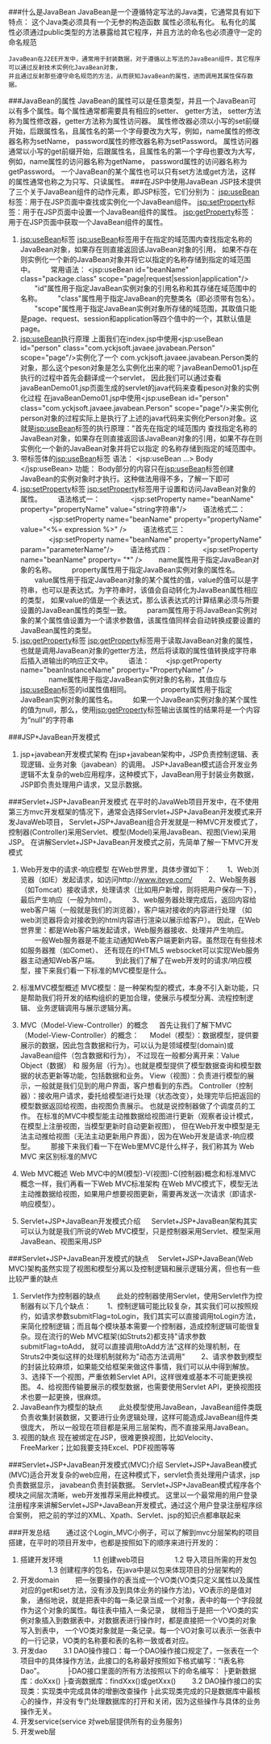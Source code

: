 ###什么是JavaBean
    JavaBean是一个遵循特定写法的Java类，它通常具有如下特点：
    这个Java类必须具有一个无参的构造函数
    属性必须私有化。
    私有化的属性必须通过public类型的方法暴露给其它程序，并且方法的命名也必须遵守一定的命名规范

    JavaBean在J2EE开发中，通常用于封装数据，对于遵循以上写法的JavaBean组件，其它程序可以通过反射技术实例化JavaBean对象，
    并且通过反射那些遵守命名规范的方法，从而获知JavaBean的属性，进而调用其属性保存数据。

###JavaBean的属性
    JavaBean的属性可以是任意类型，并且一个JavaBean可以有多个属性。每个属性通常都需要具有相应的setter、 getter方法，
    setter方法称为属性修改器，getter方法称为属性访问器。
    属性修改器必须以小写的set前缀开始，后跟属性名，且属性名的第一个字母要改为大写，例如，name属性的修改器名称为setName，
    password属性的修改器名称为setPassword。
    属性访问器通常以小写的get前缀开始，后跟属性名，且属性名的第一个字母也要改为大写，例如，name属性的访问器名称为getName，
    password属性的访问器名称为getPassword。
    一个JavaBean的某个属性也可以只有set方法或get方法，这样的属性通常也称之为只写、只读属性。
###在JSP中使用JavaBean
    JSP技术提供了三个关于JavaBean组件的动作元素，即JSP标签，它们分别为：
   <jsp:useBean>标签：用于在JSP页面中查找或实例化一个JavaBean组件。
   <jsp:setProperty>标签：用于在JSP页面中设置一个JavaBean组件的属性。
   <jsp:getProperty>标签：用于在JSP页面中获取一个JavaBean组件的属性。
1. <jsp:useBean>标签
   <jsp:useBean>标签用于在指定的域范围内查找指定名称的JavaBean对象，如果存在则直接返回该JavaBean对象的引用，
   如果不存在则实例化一个新的JavaBean对象并将它以指定的名称存储到指定的域范围中。
　　常用语法：
   <jsp:useBean id="beanName" class="package.class" scope="page|request|session|application"/>
　　"id"属性用于指定JavaBean实例对象的引用名称和其存储在域范围中的名称。
　　"class"属性用于指定JavaBean的完整类名（即必须带有包名）。
　　"scope"属性用于指定JavaBean实例对象所存储的域范围，其取值只能是page、request、session和application等四个值中的一个，其默认值是page。
2. <jsp:useBean>执行原理
    上面我们在index.jsp中使用<jsp:useBean id="person" class="com.yckjsoft.javaee.javabean.Person" scope="page"/>实例化了一个
    com.yckjsoft.javaee.javabean.Person类的对象，那么这个peson对象是怎么实例化出来的呢？javaBeanDemo01.jsp在执行的过程中首先会翻译成一个servlet，
    因此我们可以通过查看javaBeanDemo01.jsp页面生成的servlet的java代码来查看peson对象的实例化过程
    在javaBeanDemo01.jsp中使用<jsp:useBean id="person" class="com.yckjsoft.javaee.javabean.Person" scope="page"/>来实例化
    person对象的过程实际上是执行了上述的java代码来实例化Person对象。这就是<jsp:useBean>标签的执行原理："首先在指定的域范围内
    查找指定名称的JavaBean对象，如果存在则直接返回该JavaBean对象的引用，如果不存在则实例化一个新的JavaBean对象并将它以指定
    的名称存储到指定的域范围中。
3. 带标签体的<jsp:useBean>标签
    语法：
        <jsp:useBean ...>
            Body
        </jsp:useBean>
    功能：
        Body部分的内容只在<jsp:useBean>标签创建JavaBean的实例对象时才执行。这种做法用得不多，了解一下即可
4. <jsp:setProperty>标签
   <jsp:setProperty>标签用于设置和访问JavaBean对象的属性。
　　语法格式一：
　　　　<jsp:setProperty name="beanName" property="propertyName" value="string字符串"/>
　　语法格式二：
　　　　<jsp:setProperty name="beanName" property="propertyName" value="<%= expression %>" />
　　语法格式三：
　　　　<jsp:setProperty name="beanName" property="propertyName" param="parameterName"/>
　　语法格式四：
　　　　<jsp:setProperty name="beanName" property= "*" />
   　　name属性用于指定JavaBean对象的名称。
   　　property属性用于指定JavaBean实例对象的属性名。
   　　value属性用于指定JavaBean对象的某个属性的值，value的值可以是字符串，也可以是表达式。为字符串时，该值会自动转化为JavaBean属性相应的类型，
   如果value的值是一个表达式，那么该表达式的计算结果必须与所要设置的JavaBean属性的类型一致。
   　　param属性用于将JavaBean实例对象的某个属性值设置为一个请求参数值，该属性值同样会自动转换成要设置的JavaBean属性的类型。
5. <jsp:getProperty>标签
   <jsp:getProperty>标签用于读取JavaBean对象的属性，也就是调用JavaBean对象的getter方法，然后将读取的属性值转换成字符串后插入进输出的响应正文中。
　　语法：
   　　<jsp:getProperty name="beanInstanceName" property="PropertyName" />
　　　　name属性用于指定JavaBean实例对象的名称，其值应与<jsp:useBean>标签的id属性值相同。
　　　　property属性用于指定JavaBean实例对象的属性名。
   　　如果一个JavaBean实例对象的某个属性的值为null，那么，使用<jsp:getProperty>标签输出该属性的结果将是一个内容为“null”的字符串

###JSP+JavaBean开发模式
1. jsp+javabean开发模式架构
    在jsp+javabean架构中，JSP负责控制逻辑、表现逻辑、业务对象（javabean）的调用。
    JSP+JavaBean模式适合开发业务逻辑不太复杂的web应用程序，这种模式下，JavaBean用于封装业务数据，JSP即负责处理用户请求，又显示数据。

###Servlet+JSP+JavaBean开发模式
   在平时的JavaWeb项目开发中，在不使用第三方mvc开发框架的情况下，通常会选择Servlet+JSP+JavaBean开发模式来开发JavaWeb项目，
   Servlet+JSP+JavaBean组合开发就是一种MVC开发模式了，控制器(Controller)采用Servlet、模型(Model)采用JavaBean、视图(View)采用JSP。
   在讲解Servlet+JSP+JavaBean开发模式之前，先简单了解一下MVC开发模式
 1. Web开发中的请求-响应模型
    在Web世界里，具体步骤如下：
　　1、Web浏览器（如IE）发起请求，如访问http://www.iteye.com/
　　2、Web服务器（如Tomcat）接收请求，处理请求（比如用户新增，则将把用户保存一下），最后产生响应（一般为html）。
　　3、web服务器处理完成后，返回内容给web客户端（一般就是我们的浏览器），客户端对接收的内容进行处理
    （如web浏览器将会对接收到的html内容进行渲染以展示给客户）。
    因此，在Web世界里：都是Web客户端发起请求，Web服务器接收、处理并产生响应。
　　一般Web服务器是不能主动通知Web客户端更新内容。虽然现在有些技术如服务器推（如Comet）、
        还有现在的HTML5 websocket可以实现Web服务器主动通知Web客户端。
　　到此我们了解了在web开发时的请求/响应模型，接下来我们看一下标准的MVC模型是什么。

 2. 标准MVC模型概述
    MVC模型：是一种架构型的模式，本身不引入新功能，只是帮助我们将开发的结构组织的更加合理，使展示与模型分离、流程控制逻辑、
    业务逻辑调用与展示逻辑分离。

 3. MVC（Model-View-Controller）的概念
 　 首先让我们了解下MVC（Model-View-Controller）的概念：
 　 Model（模型）：数据模型，提供要展示的数据，因此包含数据和行为，可以认为是领域模型(domain)或JavaBean组件（包含数据和行为），
        不过现在一般都分离开来：Value Object（数据） 和 服务层（行为）。也就是模型提供了模型数据查询和模型数据的状态更新等功能，包括数据和业务。
    View（视图）：负责进行模型的展示，一般就是我们见到的用户界面，客户想看到的东西。
    Controller（控制器）：接收用户请求，委托给模型进行处理（状态改变），处理完毕后把返回的模型数据返回给视图，由视图负责展示。
     也就是说控制器做了个调度员的工作。
    在标准的MVC中模型能主动推数据给视图进行更新（观察者设计模式，在模型上注册视图，当模型更新时自动更新视图），
    但在Web开发中模型是无法主动推给视图（无法主动更新用户界面），因为在Web开发是请求-响应模型。
 　　那接下来我们看一下在Web里MVC是什么样子，我们称其为 Web MVC 来区别标准的MVC

 4. Web MVC概述
    Web MVC中的M(模型)-V(视图)-C(控制器)概念和标准MVC概念一样，我们再看一下Web MVC标准架构
    在Web MVC模式下，模型无法主动推数据给视图，如果用户想要视图更新，需要再发送一次请求（即请求-响应模型）。

 5. Servlet+JSP+JavaBean开发模式介绍
 　 Servlet+JSP+JavaBean架构其实可以认为就是我们所说的Web MVC模型，只是控制器采用Servlet、模型采用JavaBean、视图采用JSP

###Servlet+JSP+JavaBean开发模式的缺点
　Servlet+JSP+JavaBean(Web MVC)架构虽然实现了视图和模型分离以及控制逻辑和展示逻辑分离，但也有一些比较严重的缺点
1. Servlet作为控制器的缺点
　　此处的控制器使用Servlet，使用Servlet作为控制器有以下几个缺点：
　　1、控制逻辑可能比较复杂，其实我们可以按照规约，如请求参数submitFlag=toLogin，我们其实可以直接调用toLogin方法，
来简化控制逻辑；而且每个模块基本需要一个控制器，造成控制逻辑可能很复杂。现在流行的Web MVC框架(如Struts2)都支持"请求参数submitFlag=toAdd，
就可以直接调用toAdd方法"这样的处理机制，在Struts2中类似这样的处理机制就称为"动态方法调用"
　　2、请求参数到模型的封装比较麻烦，如果能交给框架来做这件事情，我们可以从中得到解放。
    3、选择下一个视图，严重依赖Servlet API，这样很难或基本不可能更换视图。
    4、给视图传输要展示的模型数据，也需要使用Servlet API，更换视图技术也要一起更换，很麻烦。
2. JavaBean作为模型的缺点
　　此处模型使用JavaBean，JavaBean组件类既负责收集封装数据，又要进行业务逻辑处理，这样可能造成JavaBean组件类很庞大，
所以一般现在项目都是采用三层架构，而不直接采用JavaBean。
3. 视图的缺点
   现在被绑定在JSP，很难更换视图，比如Velocity、FreeMarker；比如我要支持Excel、PDF视图等等

###Servlet+JSP+JavaBean开发模式(MVC)介绍
   Servlet+JSP+JavaBean模式(MVC)适合开发复杂的web应用，在这种模式下，servlet负责处理用户请求，jsp负责数据显示，
   javabean负责封装数据。 Servlet+JSP+JavaBean模式程序各个模块之间层次清晰，web开发推荐采用此种模式。
   这里以一个最常用的用户登录注册程序来讲解Servlet+JSP+JavaBean开发模式，通过这个用户登录注册程序综合案例，
   把之前的学过的XML、Xpath、Servlet、jsp的知识点都串联起来

###开发总结
　　通过这个Login_MVC小例子，可以了解到mvc分层架构的项目搭建，在平时的项目开发中，也都是按照如下的顺序来进行开发的：
 1. 搭建开发环境
　　　　1.1 创建web项目
　　　　1.2 导入项目所需的开发包
　　　　1.3 创建程序的包名，在java中是以包来体现项目的分层架构的
 2. 开发domain
　　把一张要操作的表当成一个VO类(VO类只定义属性以及属性对应的get和set方法，没有涉及到具体业务的操作方法)，VO表示的是值对象，
    通俗地说，就是把表中的每一条记录当成一个对象，表中的每一个字段就作为这个对象的属性。每往表中插入一条记录，
    就相当于是把一个VO类的实例对象插入到数据表中，对数据表进行操作时，都是直接把一个VO类的对象写入到表中，
    一个VO类对象就是一条记录。每一个VO对象可以表示一张表中的一行记录，VO类的名称要和表的名称一致或者对应。
 3. 开发dao
　　3.1 DAO操作接口：每一个DAO操作接口规定了，一张表在一个项目中的具体操作方法，此接口的名称最好按照如下格式编写：“I表名称Dao”。
　　　├DAO接口里面的所有方法按照以下的命名编写：
        ├更新数据库：doXxx()
        ├查询数据库：findXxx()或getXxx()
　　3.2 DAO操作接口的实现类：实现类中完成具体的增删改查操作
       ├此实现类完成的只是数据库中最核心的操作，并没有专门处理数据库的打开和关闭，因为这些操作与具体的业务操作无关。
 4. 开发service(service 对web层提供所有的业务服务)
 5. 开发web层

